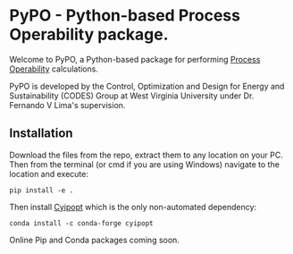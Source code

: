 # PyPO - Python-based Process Operability package.

Welcome to PyPO, a Python-based package for performing [Process Operability](https://www.sciencedirect.com/science/article/pii/S1474667017338028) calculations.

PyPO is developed by the Control, Optimization and Design for Energy and Sustainability (CODES) Group at West Virginia University under Dr. Fernando V Lima's supervision.


## Installation

Download the files from the repo, extract them to any location on your PC. Then from the terminal (or cmd if you are using Windows) navigate to the location and execute:

```console
pip install -e . 
```

Then install [Cyipopt](https://github.com/mechmotum/cyipopt) which is the only non-automated dependency:

```console
conda install -c conda-forge cyipopt
```

Online Pip and Conda packages coming soon.



